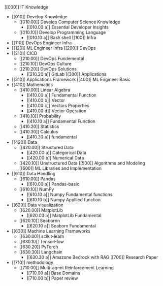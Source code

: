 [[000]] IT Knowledge
- [[010]] Develop Knowledge
	- [[010.00]] Develop Computer Science Knowledge
		- [[010.00 a]] Essential Developer Insights
	- [[010.10]] Develop Programming Language
		- [[010.10 a]] Bash shell
[[100]] Infra
- [[110]] DevOps Engineer Infra
- [[120]] ML Engineer Infra
[[200]] DevOps 
- [[210]] CICD
	- [[210.00]] DevOps Fundemental
	- [[210.10]] DevOps Culture
	- [[210.20]] DevOps Solutions
		- [[210.20 a]] GitLab
[[300]] Applications
- [[310]] Applications Framework
[[400]] ML Engineer Basic
- [[410]] Mathematics
	- [[410.00]] Linear Algebra
		- [[410.00 a]] Fundamental Function
		- [[410.00 b]] Vector
		- [[410.00 c]] Vectors Properties
		- [[410.00 d]] Vector Operation
	- [[410.10]] Probability
		- [[410.10 a]] Fundamental Function
	- [[410.20]] Statistics
	- [[410.30]] Calculus
		- [[410.30 a]] fundamental 
- [[420]] Data
	- [[420.00]]  Structured Data
		- [[420.00 a]] Categorical Data
		- [[420.00 b]] Numerical Data
	- [[420.10]] Unstructured Data
[[500]] Algorithms and Modeling
[[600]] ML Libraries and Implementation
- [[610]] Data Handling
	- [[610.00]] Pandas
		- [[610.00 a]] Pandas-basic 
	- [[610.10]] NumPy
		- [[610.10 a]] Numpy Fundamental functions
		- [[610.10 b]] Numpy Appllied function
- [[620]] Data visualization
	- [[620.00]] MatplotLib
		- [[620.00 a]] MatplotLib Fundamental 
	- [[620.10]] Seabornn 
		- [[620.10 a]] Seaborn Fundamental  
- [[630]] Machine Learning Frameworks
    - [[630.00]] scikit-learn
    - [[630.10]] TensorFlow
    - [[630.20]] PyTorch
    - [[630.30]] Langchain
	    - [[630.30 a]] Amazone Bedrock with RAG
[[700]] Research Paper
- [[710]] methodology
	- [[710.00]] Multi-agent Reinforcement Learning
		- [[710.00 a]] Base Domains
		- [[710.00 b]] Paper review